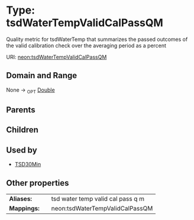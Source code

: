 
# Type: tsdWaterTempValidCalPassQM


Quality metric for tsdWaterTemp that summarizes the passed outcomes of the valid calibration check over the averaging period as a percent

URI: [neon:tsdWaterTempValidCalPassQM](https://data.neonscience.org/tsdWaterTempValidCalPassQM)


## Domain and Range

None ->  <sub>OPT</sub> [Double](types/Double.md)

## Parents


## Children


## Used by

 * [TSD30Min](TSD30Min.md)

## Other properties

|  |  |  |
| --- | --- | --- |
| **Aliases:** | | tsd water temp valid cal pass q m |
| **Mappings:** | | neon:tsdWaterTempValidCalPassQM |

